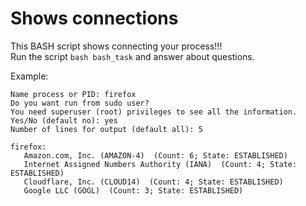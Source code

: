 # Shows connections
This BASH script shows connecting your process!!!  
Run the script ```bash bash_task``` and answer about questions.

Example:
````
Name process or PID: firefox
Do you want run from sudo user?
You need superuser (root) privileges to see all the information.
Yes/No (default no): yes
Number of lines for output (default all): 5

firefox:
   Amazon.com, Inc. (AMAZON-4)  (Count: 6; State: ESTABLISHED)
   Internet Assigned Numbers Authority (IANA)  (Count: 4; State: ESTABLISHED)
   Cloudflare, Inc. (CLOUD14)  (Count: 4; State: ESTABLISHED)
   Google LLC (GOGL)  (Count: 3; State: ESTABLISHED)
````